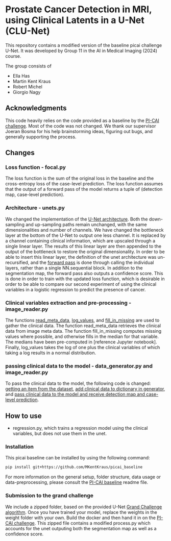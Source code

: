 # Prostate Cancer Detection in MRI, using Clinical Latents in a U-Net (CLU-Net)

This repository contains a modified version of the baseline picai challenge U-Net. It was developed by Group 11 in the AI in Medical Imaging (2024) course. 

The group consists of 
- Ella Has
- Martin Kent Kraus
- Robert Michel
- Giorgio Nagy



## Acknowledgments

This code heavily relies on the code provided as a baseline by the [PI-CAI challenge](https://pi-cai.grand-challenge.org/). Most of the code was not changed. 
We thank our supervisor Joeran Bosma for his help brainstorming ideas, figuring out bugs, and generally supporting the process. 

## Changes

### Loss function - focal.py
The loss function is the sum of the original loss in the baseline and the cross-entropy loss of the case-level prediction. The loss function assumes that the output of a forward pass of the model returns a tuple of (detection map, case-level prediction).

### Architecture - unets.py
We changed the implementation of the [U-Net architecture](https://github.com/MKentKraus/picai_baseline/blob/25d21239f8e8051a78f3f8cf2fb8b1189c3c026a/src/picai_baseline/unet/training_setup/neural_networks/unets.py#L166-L194). Both the down-sampling and up-sampling paths remain unchanged, with the same dimensionalities and number of channels. We have changed the bottleneck layer at the bottom of the U-Net to output one less channel. It is replaced by a channel containing clinical information, which are upscaled through a single linear layer. The results of this linear layer are then appended to the output of the bottleneck to restore the original dimensionality. In order to be able to insert this linear layer, the definition of the unet architecture was un-recursified, and the [forward pass](https://github.com/MKentKraus/picai_baseline/blob/25d21239f8e8051a78f3f8cf2fb8b1189c3c026a/src/picai_baseline/unet/training_setup/neural_networks/unets.py#L296-L331) is done through calling the individual layers, rather than a single NN.sequential block. In addition to the segmentation map, the forward pass also outputs a confidence score. This is done in order to train with the updated loss function, which is desirable in order to be able to compare our second experiment of using the clinical variables in a logistic regression to predict the presence of cancer. 



### Clinical variables extraction and pre-processing - image_reader.py
The functions [read\_meta\_data](https://github.com/MKentKraus/picai_baseline/blob/25d21239f8e8051a78f3f8cf2fb8b1189c3c026a/src/picai_baseline/unet/training_setup/image_reader.py#L93), [log\_values](https://github.com/MKentKraus/picai_baseline/blob/25d21239f8e8051a78f3f8cf2fb8b1189c3c026a/src/picai_baseline/unet/training_setup/image_reader.py#L122), and [fill\_in\_missing](https://github.com/MKentKraus/picai_baseline/blob/25d21239f8e8051a78f3f8cf2fb8b1189c3c026a/src/picai_baseline/unet/training_setup/image_reader.py#L141) are used to gather the clinical data. The function read\_meta\_data retrieves the clinical data from image meta data. The function fill\_in\_missing computes missing values where possible, and otherwise fills in the median for that variable. The medians have been pre-computed in \[reference Jupyter notebook\]. Finally, log\_values takes the log of one plus the clinical variables of which taking a log results in a normal distribution.

### passing clinical data to the model - data_generator.py and image_reader.py
To pass the clinical data to the model, the following code is changed: [getting an item from the dataset](https://github.com/MKentKraus/picai_baseline/blob/25d21239f8e8051a78f3f8cf2fb8b1189c3c026a/src/picai_baseline/unet/training_setup/image_reader.py#L181C1-L183C62), [add clinical data to dictionary in generator](https://github.com/MKentKraus/picai_baseline/blob/25d21239f8e8051a78f3f8cf2fb8b1189c3c026a/src/picai_baseline/unet/training_setup/data_generator.py#L71), and [pass clinical data to the model and receive detection map and case-level prediction](https://github.com/MKentKraus/picai_baseline/blob/25d21239f8e8051a78f3f8cf2fb8b1189c3c026a/src/picai_baseline/unet/training_setup/callbacks.py#L130-L131).

## How to use
- regression.py, which trains a regression model using the clinical variables, but does not use them in the unet. 

### Installation
This picai baseline can be installed by using the following command:


```bash
pip install git+https://github.com/MKentKraus/picai_baseline
```

For more information on the general setup, folder structure, data usage or data-preprocessing, please consult the [PI-CAI baseline](https://github.com/DIAGNijmegen/picai_baseline/blob/main/README.md) readme file. 

### Submission to the grand challenge 
We include a zipped folder, based on the provided U-Net [Grand Challenge algorithm](https://github.com/DIAGNijmegen/picai_unet_gc_algorithm). Once you have trained your model, replace the weights in the weight folder with your own. Build the docker and then hand it in on the [PI-CAI challenge](https://pi-cai.grand-challenge.org/). This zipped file contains a modified process.py which accounts for the unet outputing both the segmentation map as well as a confidence score. 

